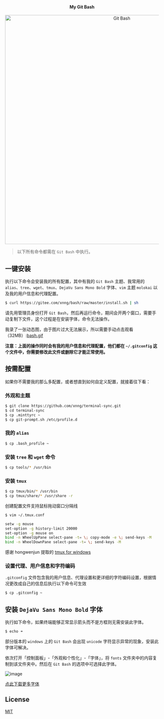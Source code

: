 <h4 align="center"> My Git Bash</h4>
<p align="center">
    <img alt="Git Bash" src="https://user-images.githubusercontent.com/38936252/47200745-df0e7300-d3a9-11e8-96b3-7302e3634027.png" width="749">
</p>

>以下所有命令都需在 `Git Bash` 中执行。

## 一键安装

执行以下命令会安装我的所有配置，其中有我的 `Git Bash` 主题、我常用的 `alias`、`tree`、`wget`、`tmux`、`DejaVu Sans Mono Bold` 字体、`vim` 主题 `molokai` 以及我的用户信息和代理配置。

```bash
$ curl https://gitee.com/xnng/bash/raw/master/install.sh | sh
```

请先用管理员身份打开 `Git Bash`，然后再运行命令，期间会开两个窗口，需要手动复制下文件，这个过程是在安装字体，命令无法操作。

我录了一张动态图，由于图片过大无法展示，所以需要手动点击观看（32MB）:[bash.gif](https://xnngs.oss-cn-shanghai.aliyuncs.com/img/bash.gif)

**注意：上面的操作同时会有我的用户信息和代理配置，他们都在 `~/.gitconfig` 这个文件中，你需要修改此文件或删除它才能正常使用。**

## 按需配置

如果你不需要我的那么多配置，或者想直到如何自定义配置，就接着往下看：

### 外观和主题

```bash
$ git clone https://github.com/xnng/terminal-sync.git
$ cd terminal-sync
$ cp .minttyrc ~
$ cp git-prompt.sh /etc/profile.d
```

### 我的 `alias`

```bash
$ cp .bash_profile ~
```

### 安装 `tree` 和 `wget` 命令

```bash
$ cp tools/* /usr/bin
```

### 安装 `tmux`

```bash
$ cp tmux/bin/* /usr/bin
$ cp tmux/share/* /usr/share -r
```

创建配置文件支持鼠标拖动窗口分隔线

```bash
$ vim ~/.tmux.conf
```

```bash
setw -g mouse
set-option -g history-limit 20000
set-option -g mouse on
bind -n WheelUpPane select-pane -t= \; copy-mode -e \; send-keys -M
bind -n WheelDownPane select-pane -t= \; send-keys -M
```

感谢 hongwenjun 提取的 [tmux for windows](https://github.com/hongwenjun/tmux_for_windows)

### 设置代理、用户信息和字符编码

`.gitconfig` 文件包含我的用户信息、代理设置和更详细的字符编码设置，根据情况更改成自己的信息后执行以下命令可生效

```bash
$ cp .gitconfig ~
```

## 安装 `DejaVu Sans Mono Bold` 字体

执行如下命令，如果终端能够正常显示箭头而不是方框则无需安装此字体。

```bash
$ echo ➜
```

部分版本的 `windows` 上的 `Git Bash` 会出现 `unicode` 字符显示异常的现象，安装此字体可解决。

依次打开「控制面板」-「外观和个性化」-「字体」，将 `fonts` 文件夹中的内容复制到该文件夹中。然后在 `Git Bash` 的选项中可选择此字体。

![image](https://user-images.githubusercontent.com/38936252/48838951-e2d84f80-edc4-11e8-9556-b29e26cab818.png)

[点此下载更多字体](https://github.com/powerline/fonts)

## License

[MIT](./LICENSE)